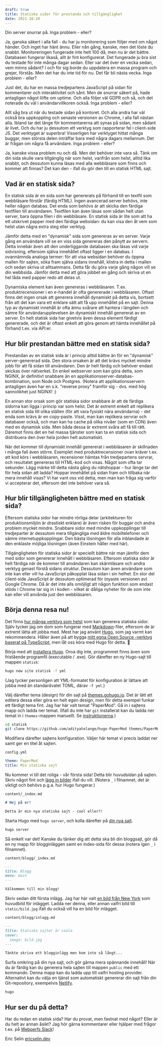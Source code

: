 ```yaml
---
draft: true
title: Statiska sidor för prestanda och tillgänglighet
date: 2021-10-20
---
```


Din server snurrar på. Inga problem - eller?

Ja, ganska säkert i alla fall - du har ju monitorering som följer med om något händer. Och inget har hänt ännu. Eller nån gång, kanske, men det löste du snabbt. Monitoreringen fungerade inte helt 100 då, men nu är det bättre. Databasen fungerar likaså, allt är fint konfigurerat. Det fungerade ju bra sist du testade för inte många dagar sedan. Eller var det över en vecka sedan, vem minns sådant? I och för sig borde du uppdatera en massa program och grejer, förstås. Men det har du inte tid för nu. Det får bli nästa vecka. Inga problem - eller?

Just det, du har en massa tredjepartens JavaScript på sidan för kommentarer och interaktivitet och sånt. Men de snurrar säkert på, hade antagligen något löfte om uptime. Och alla följer väl GDPR och så, och det noterade du väl i användarvillkoren också. Inga problem - eller?

Allt såg bra ut när du testade sidan på kontoret. Och alla andra har väl också bra uppkoppling och senaste versionen av Chrome, i alla fall nästan alla. Ibland tar det länge för kommentarerna att synas på sidan, men sådant är livet. Och du har ju dessutom ett verktyg som rapporterar fel i client-side JS. Det verktyget är superbra! Visserligen har verktyget hittat många buggar, men största delen inträffar bara med några dagars mellanrum. Det är frågan om några få användare. Inga problem - eller?

Ja, kanske vissa problem nu och då. Men det behöver inte vara så. Tänk om din sida skulle vara tillgänglig när som helst, varifrån som helst, alltid lika snabbt, och dessutom kunna läsas med alla webbläsare som finns och kommer att finnas? Det kan den - ifall du gör den till en statisk HTML sajt.

## Vad är en statisk sida?

En statisk sida är en sida som har genererats på förhand till en textfil som webbläsare förstår (färdig HTML). Ingen avancerad server behövs, inte heller någon databas. Det enda som behövs är att skicka den färdiga textfilen till användaren. Textfilen kan även läsas som sådan helt utan server, bara öppna filen i din webbläsare. En statisk sida är lite som att ha ett utskrivet papper med den färdiga websidan: du kan visa den åt vem som helst utan några extra steg eller verktyg.

Jämför detta med en "dynamisk" sida som genereras av en server. Varje gång en användare vill se en viss sida genereras den pånytt av servern. Detta innebär även att den underliggande databasen ska läsas vid varje sidvisning, eftersom själva innehållet oftast ligger i en databas. I ovannämnda analoga termer: för att visa websidan behöver du öppna mallen för sajten, söka fram själva sidans innehåll, klistra in detta i mallen och sedan skriva ut alltsammans. Detta får du göra varje gång någon vill se din webbsida. Jämför detta med att göra jobbet en gång och skriva ut en hel låda med papper redo att delas ut.

Dynamiska element kan även genereras i webbläsaren. T.ex. produktrecensioner i en e-handel är ofta genererade i webbläsaren. Oftast finns det ingen orsak att generera innehåll dynamiskt på detta vis, bortsett från att det kan vara ett enklare sätt att få upp innehållet på en sajt. Denna typ av dynamiskt innehåll är ofta ännu svårare att hantera i längden och sämre för användarupplevelsen än dynamiskt innehåll genererat av en server. En helt statisk sida har givetvis även dessa element färdigt genererade, och det är oftast enkelt att göra genom att hämta innehållet på förhand t.ex. via API:er.

## Hur blir prestandan bättre med en statisk sida?

Prestandan av en statisk sida är i princip alltid bättre än för en "dynamisk" server-genererad sida. Den stora orsaken är att det krävs mycket mindre jobb för att få sidan till användaren. Den är helt färdig och behöver endast skickas över nätverket. En enkel webserver som kan göra detta, som NGINX, är definitivt snabbare än en applikationsserver-databas-kombination, som Node och Postgres. (Notera att applikationsservern antagligen även har en s.k. "reverse proxy" framför sig - dvs. med hög sannolikhet just NGINX! :)

En annan stor orsak som gör statiska sidor snabbare är att de färdiga sidorna kan ligga i princip var som helst. Det är extremt enkelt att replikera en statisk sida till olika ställen (för att vara fysiskt nära användarna) - det enda som krävs är en copy-paste. Visst, man kan replikera servrar och databaser också, och man kan ha cache på olika nivåer (som en CDN) även med en dynamisk sida. Men båda dessa är extremt svåra att få till rätt. Däremot finns det en hel massa tjänster som kan ta en statisk sida och distribuera den över hela jorden helt automatiskt.

När det kommer till dynamiskt innehåll genererat i webbläsaren är skillnaden i många fall även större. Exemplet med produktrecensioner ovan kräver t.ex. att kod körs i webbläsaren, recensioner hämtas från tredjepartens servrar, och resultatet genereras till HTML-kod och visas. Något som ofta tar sekunder. Lägg märke till detta nästa gång du nätshoppar - hur länge tar det för hela sidan att ladda? Hoppar innehållet på sidan fram och tillbaka när mera innehåll visas? Vi har vant oss vid detta, men man kan fråga sig varför vi accepterar det, eftersom det inte behöver vara så.

## Hur blir tillgängligheten bättre med en statisk sida?

Eftersom statiska sidor har mindre rörliga delar (arkitekturen för produktionsmiljön är drastiskt enklare) är även risken för buggar och andra problem mycket mindre. Snabbare sidor med mindre uppkopplingar till tredjeparter är dessutom mera tillgängliga med äldre mobiltelefoner och sämre internetuppkopplingar. Den bästa lösningen för alla inblandade är den enklaste möjliga lösningen (även Einstein håller med här).

Tillgängligheten för statiska sidor är speciellt bättre när man jämför dem med sidor som genererar innehåll i webbläsaren. Eftersom statiska sidor är helt färdiga när de kommer till användaren kan skärmläsare och andra verktyg genast förstå sidans struktur. Dessutom kan även användare som inte kan eller vill ha JavaScript påkopplat läsa sidan i sin helhet. En stor del client-side JavaScript är dessutom optimerad för (nyaste versionen av) Google Chrome. Då är det inte alls omöjligt att någon funktion som endast stöds i Chrome tar sig in i koden - vilket är dåliga nyheter för de som inte kan eller vill anvånda just den webbläsaren.

## Börja denna resa nu!

Det finns [hur många verktyg som helst](https://jamstack.org/generators/) som kan generera statiska sidor. Själv tycker jag om dom som fungerar med [Markdown](https://www.markdownguide.org/)-filer, eftersom de är extremt lätta att jobba med. Mest har jag använt [Hugo](https://gohugo.io), som jag varmt kan rekommendera. Håller även på att bygga [mitt egna Open Source -verktyg baserat på TypeScript](https://bobsite.io), men låt oss köra med Hugo för detta. 🙂

Börja med att [installera Hugo](https://gohugo.io/getting-started/installing). Oroa dig inte, programmet finns även som fristående programfil (executable / .exe). Gör därefter en ny Hugo-sajt till mappen `statisk`:

```bash
hugo new site statisk -f yml
```

(Jag tycker personligen att YML-formatet för konfiguration är lättare att jobba med än standardvalet TOML, därav `-f yml`.)

Välj därefter tema (design) för din sajt på [themes.gohugo.io](https://themes.gohugo.io/). Det är lätt att editera dessa eller göra en helt egen design, men för detta exempel funkar ett färdigt tema fint. Jag har här valt temat "PaperMod". Gå in i sajtens mapp och ladda ner temat. (Ifall du inte har `git` installerat kan du ladda ner temat in i `themes`-mappen manuellt. Se [instruktionerna](https://github.com/adityatelange/hugo-PaperMod/wiki/Installation).)

```bash
cd statisk
git clone https://github.com/adityatelange/hugo-PaperMod themes/PaperMod --depth=1
```

Modifiera därefter sajtens konfiguration. Väljer här temat vi precis laddat ner samt ger en titel åt sajten.

`config.yml`
```yml
theme: PaperMod
title: Min statiska sajt
```

Nu kommer vi till det roliga - vår första sida! Detta blir huvudsidan på sajten. Skriv något fint och [lägg in bilder](https://www.markdownguide.org/basic-syntax/#images-1) ifall du vill. (Notera `_` i filnamnet, det är viktigt och behövs p.g.a. hur Hugo fungerar.)

`content/_index.md`
```md
# Hej på er!

Detta är min nya statiska sajt - cool eller?!
```

Starta Hugo med `hugo server`, och kolla därefter på [din nya sajt](http://localhost:1313).

```bash
hugo server
```

Så enkelt var det! Kanske du tänker dig att detta ska bli din bloggsajt, gör då en ny mapp för blogginläggen samt en index-sida för dessa (notera igen `_` i filnamnet).

`content/blogg/_index.md`
```md
---
title: Blogg
menu: main
---

Välkommen till min blogg!
```

Skriv sedan ditt första inlägg. Jag har här valt [en bild från New York](https://unsplash.com/photos/QhH_dDe5plY) som huvudbild för inlägget. Ladda ner denna, eller annan valfri bild till `static/bild.jpg` ifall du också vill ha en bild för inlägget.

`content/blogg/inlagg.md`
```md
---
title: Statiska sajter är coola
cover:
  image: bild.jpg
---

Tänkte skriva ett blogginlägg men kom inte så långt...
```

Surfa omkring på din nya sajt, och gör gärna mera spännande innehåll! När du är färdig kan du generera hela sajten till mappen `public` med ett kommando. Denna mapp kan du ladda upp till valfri hosting provider. Alternativt kan du välja en tjänst som automatiskt genererar din sajt från din Git-repository, exempelvis [Netlify](https://www.netlify.com).

```bash
hugo
```

## Hur ser du på detta?

Har du redan en statisk sida? Har du provat, men fastnat med något? Eller är du helt av annan åsikt? Jag hör gärna kommentarer eller hjälper med frågor t.ex. på [Webperfs Slack](https://webperf.se/articles/webperf-pa-slack/)!

Eric Selin
[ericselin.dev](https://ericselin.dev)
